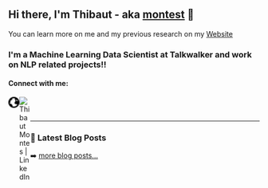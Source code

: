 ## Hi there, I'm Thibaut - aka [montest][website] 👋

You can learn more on me and my previous research on my [Website][website]

### I'm a Machine Learning Data Scientist at Talkwalker and work on NLP related projects!!

#### Connect with me:

[<img align="left" alt="montest.github.io" width="22px" src="https://raw.githubusercontent.com/iconic/open-iconic/master/svg/globe.svg" />][website]
[<img align="left" alt="Thibaut Montes | LinkedIn" width="22px" src="https://cdn.jsdelivr.net/npm/simple-icons@v3/icons/linkedin.svg" />][linkedin]

<br />
<br />

---

### 📕 Latest Blog Posts

<!-- BLOG-POST-LIST:START -->
<!-- BLOG-POST-LIST:END -->

➡️ [more blog posts...][website]

</details>

[website]: https://montest.github.io
[linkedin]: www.linkedin.com/in/thibaut-montes-ph-d-194a77a9
